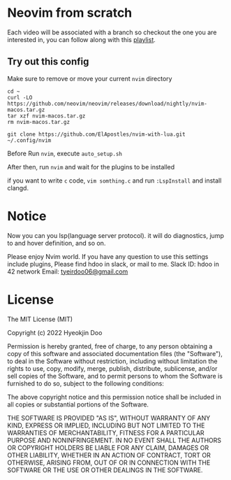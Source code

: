 # Neovim from scratch

Each video will be associated with a branch so checkout the one you are interested in, you can follow along with this [playlist](https://www.youtube.com/watch?v=ctH-a-1eUME&list=PLhoH5vyxr6Qq41NFL4GvhFp-WLd5xzIzZ).

## Try out this config

Make sure to remove or move your current `nvim` directory

```
cd ~
curl -LO https://github.com/neovim/neovim/releases/download/nightly/nvim-macos.tar.gz
tar xzf nvim-macos.tar.gz
rm nvim-macos.tar.gz
```

```
git clone https://github.com/ElApostles/nvim-with-lua.git ~/.config/nvim
```

Before Run `nvim`, execute `auto_setup.sh`

After then, run `nvim` and wait for the plugins to be installed 

if you want to write `c` code, `vim somthing.c` and run `:LspInstall`
and install clangd.


# Notice
Now you can you lsp(language server protocol). it will do diagnostics, jump to and hover definition, and so on.

Please enjoy Nvim world.
If you have any question to use this settings include plugins, Please find hdoo in slack, or mail to me. 
Slack ID: hdoo in 42 network
Email: tyeirdoo06@gmail.com

# License
The MIT License (MIT)

Copyright (c) 2022 Hyeokjin Doo

Permission is hereby granted, free of charge, to any person obtaining a copy
of this software and associated documentation files (the "Software"), to deal
in the Software without restriction, including without limitation the rights
to use, copy, modify, merge, publish, distribute, sublicense, and/or sell
copies of the Software, and to permit persons to whom the Software is
furnished to do so, subject to the following conditions:

The above copyright notice and this permission notice shall be included in all
copies or substantial portions of the Software.

THE SOFTWARE IS PROVIDED "AS IS", WITHOUT WARRANTY OF ANY KIND, EXPRESS OR
IMPLIED, INCLUDING BUT NOT LIMITED TO THE WARRANTIES OF MERCHANTABILITY,
FITNESS FOR A PARTICULAR PURPOSE AND NONINFRINGEMENT. IN NO EVENT SHALL THE
AUTHORS OR COPYRIGHT HOLDERS BE LIABLE FOR ANY CLAIM, DAMAGES OR OTHER
LIABILITY, WHETHER IN AN ACTION OF CONTRACT, TORT OR OTHERWISE, ARISING FROM,
OUT OF OR IN CONNECTION WITH THE SOFTWARE OR THE USE OR OTHER DEALINGS IN THE
SOFTWARE.
